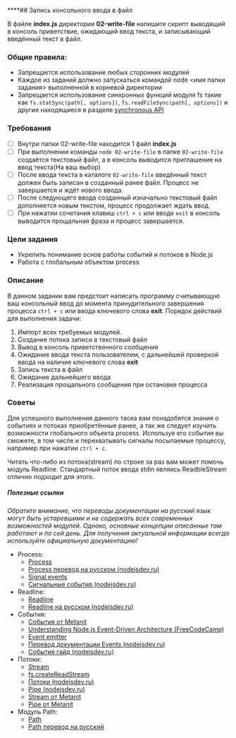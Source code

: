 \*\*\*\*## Запись консольного ввода в файл

В файле **index.js** директории **02-write-file** напишите скрипт выводящий в консоль приветствие, ожидающий ввод текста, и записывающий введённый текст в файл.

### Общие правила:

- Запрещается использование любых сторонних модулей
- Каждое из заданий должно запускаться командой node <имя папки задания> выполненной в корневой директории
- Запрещается использование синхронных функций модуля fs такие как `fs.statSync(path[, options])`,
  `fs.readFileSync(path[, options])` и другие находящиеся в разделе [synchronous API](https://nodejs.org/api/fs.html#fs_synchronous_api)

### Требования

- [ ] Внутри папки 02-write-file находится 1 файл **index.js**
- [ ] При выполнении команды `node 02-write-file` в папке `02-write-file` создаётся текстовый файл, а в консоль выводится приглашение на ввод текста(На ваш выбор)
- [ ] После ввода текста в каталоге `02-write-file` введённый текст должен быть записан в созданный ранее файл. Процесс не завершается и ждёт нового ввода.
- [ ] После следующего ввода созданный изначально текстовый файл дополняется новым текстом, процесс продолжает ждать ввод.
- [ ] При нажатии сочетания клавиш `ctrl + c` или вводе `exit` в консоль выводится прощальная фраза и процесс завершается.

### Цели задания

- Укрепить понимание основ работы событий и потоков в Node.js
- Работа с глобальным объектом process

### Описание

В данном задании вам предстоит написать программу считывающую ваш консольный ввод до момента принудительного завершения процесса `ctrl + c` или ввода ключевого слова **exit**. Порядок действий для выполнения задачи:

1. Импорт всех требуемых модулей.
2. Создание потока записи в текстовый файл
3. Вывод в консоль приветственного сообщения
4. Ожидание ввода текста пользователем, с дальнейшей проверкой ввода на наличие ключевого слова **exit**
5. Запись текста в файл
6. Ожидание дальнейшего ввода
7. Реализация прощального сообщения при остановке процесса

### Советы

Для успешного выполнения данного таска вам понадобятся знания о событиях и потоках приобретённые ранее, а так же следует изучить возможности глобального объекта process. Используя его события вы сможете, в том числе и перехватывать сигналы посылаемые процессу, например при нажатии `ctrl + c`.

Читать что-либо из потока(stream) по строке за раз вам может помочь модуль Readline. Стандартный поток ввода stdin являясь ReadbleStream отлично подходит для этого.

##### Полезные ссылки

_Обратите внимание, что переводы документации на русский язык могут быть устаревшими и не содержать всех современных возможностей модулей. Однако, основные концепции описанные там работают и по сей день. Для получения актуальной информации всегда используйте официальную документацию!_

- Process:
  - [Process](https://nodejs.org/api/process.html)
  - [Process перевод на русском (nodejsdev.ru)](https://nodejsdev.ru/api/process/)
  - [Signal events](https://nodejs.org/api/process.html#process_signal_events)
  - [Сигнальные события (nodejsdev.ru)](https://nodejsdev.ru/api/process/#signal-events)
- Readline:
  - [Readline](https://nodejs.org/api/readline.html)
  - [Readline на русском (nodejsdev.ru)](https://nodejsdev.ru/api/readline/)
- События:
  - [События от Metanit](https://metanit.com/web/nodejs/2.9.php)
  - [Understanding Node.js Event-Driven Architecture (FreeCodeCamp)](https://www.freecodecamp.org/news/understanding-node-js-event-driven-architecture-223292fcbc2d/)
  - [Event emitter](https://nodejs.dev/learn/the-nodejs-event-emitter)
  - [Перевод документации Events (nodejsdev.ru)](https://nodejsdev.ru/api/events/)
  - [События гайд (nodejsdev.ru)](https://nodejsdev.ru/guide/events/)
- Потоки:
  - [Stream](https://nodejs.org/api/stream.html)
  - [fs.createReadStream](https://nodejs.org/api/fs.html#fs_fs_createreadstream_path_options)
  - [Потоки (nodejsdev.ru)](https://nodejsdev.ru/api/stream/)
  - [Pipe (nodejsdev.ru)](https://nodejsdev.ru/guide/pipe/)
  - [Stream от Metanit](https://metanit.com/web/nodejs/2.10.php)
  - [Pipe от Metanit](https://metanit.com/web/nodejs/2.11.php)
- Модуль Path:
  - [Path](https://nodejs.org/api/path.html)
  - [Path перевод на русский](https://nodejsdev.ru/api/path/)
